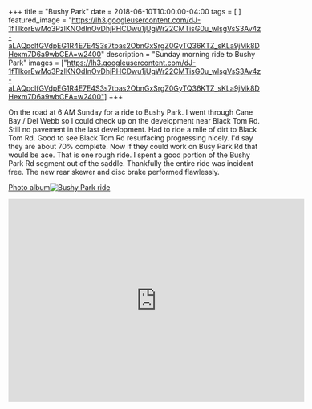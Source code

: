 +++
title =  "Bushy Park"
date = 2018-06-10T10:00:00-04:00
tags = [ ]
featured_image = "https://lh3.googleusercontent.com/dJ-1fTlkorEwMo3PzlKNOdInOvDhjPHCDwu1jUgWr22CMTisG0u_wlsgVsS3Av4z-aLAQpclfGVdpEG1R4E7E4S3s7tbas2ObnGxSrgZ0GyTQ36KTZ_sKLa9jMk8DHexm7D6a9wbCEA=w2400"
description = "Sunday morning ride to Bushy Park"
images = ["https://lh3.googleusercontent.com/dJ-1fTlkorEwMo3PzlKNOdInOvDhjPHCDwu1jUgWr22CMTisG0u_wlsgVsS3Av4z-aLAQpclfGVdpEG1R4E7E4S3s7tbas2ObnGxSrgZ0GyTQ36KTZ_sKLa9jMk8DHexm7D6a9wbCEA=w2400"]
+++

On the road at 6 AM Sunday for a ride to Bushy Park. I went through Cane Bay / Del Webb so I could check up on the development near Black Tom Rd. Still no pavement in the last development. Had to ride a mile of dirt to Black Tom Rd. Good to see Black Tom Rd resurfacing progressing nicely. I'd say they are about 70% complete. Now if they could work on Busy Park Rd that would be ace. That is one rough ride. I spent a good portion of the Bushy Park Rd segment out of the saddle. Thankfully the entire ride was incident free. The new rear skewer and disc brake performed flawlessly.


[Photo album![Bushy Park ride](https://lh3.googleusercontent.com/VX4jo4Ywxj17RKZt5f_AaRMKmNcGOIG30GQ-qQpZpMqTC23fkP6CWeu3hNjBpvff0n-Kk1DQjHV6c4bI-LprMgPh1JFgMvj_gAEI7bfOQawml4NjVhRPTeZS6Jq9RV_05-VFMdmZwj8=w2400)](https://photos.app.goo.gl/dgEyvGV6uzYugict6)

<iframe height='405' width='590' frameborder='0' allowtransparency='true' scrolling='no' src='https://www.strava.com/activities/1629627609/embed/a111e1467729d58ac6d73274c1d1e87e1ce624d3'></iframe>
